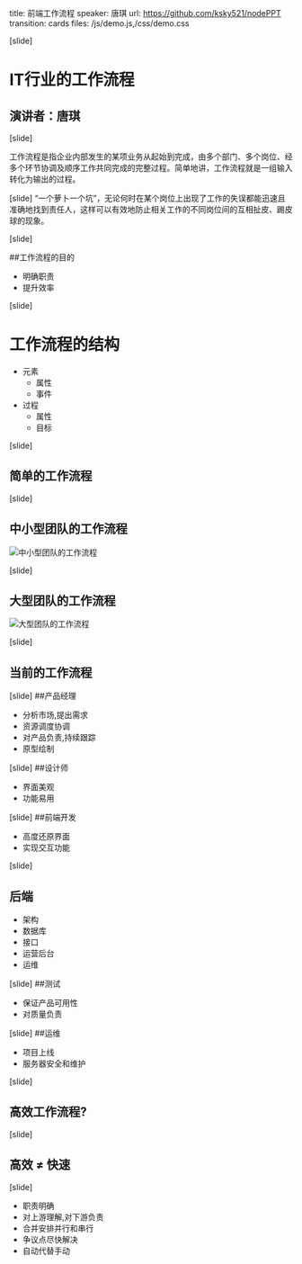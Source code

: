 title: 前端工作流程
speaker: 唐琪
url: https://github.com/ksky521/nodePPT
transition: cards
files: /js/demo.js,/css/demo.css

[slide]

# IT行业的工作流程
## 演讲者：唐琪

[slide]

工作流程是指企业内部发生的某项业务从起始到完成，由多个部门、多个岗位、经多个环节协调及顺序工作共同完成的完整过程。简单地讲，工作流程就是一组输入转化为输出的过程。



[slide]
“一个萝卜一个坑”，无论何时在某个岗位上出现了工作的失误都能迅速且准确地找到责任人，这样可以有效地防止相关工作的不同岗位间的互相扯皮、踢皮球的现象。


[slide]

##工作流程的目的
* 明确职责
* 提升效率

[slide]

# 工作流程的结构

* 元素
    * 属性
    * 事件
* 过程
    * 属性
    * 目标

[slide]
## 简单的工作流程

[slide]
## 中小型团队的工作流程
![中小型团队的工作流程](/img/hy.jpg)

[slide]
## 大型团队的工作流程
![大型团队的工作流程](/img/wangwang.jpeg)

[slide]
## 当前的工作流程


[slide]
##产品经理
* 分析市场,提出需求
* 资源调度协调
* 对产品负责,持续跟踪
* 原型绘制

[slide]
##设计师
* 界面美观
* 功能易用

[slide]
##前端开发
* 高度还原界面
* 实现交互功能

[slide]
## 后端
* 架构
* 数据库
* 接口
* 运营后台
* 运维

[slide]
##测试
* 保证产品可用性
* 对质量负责

[slide]
##运维
* 项目上线
* 服务器安全和维护

[slide]
## 高效工作流程?

[slide]
## 高效 ≠ 快速

[slide]
* 职责明确
* 对上游理解,对下游负责
* 合并安排并行和串行
* 争议点尽快解决
* 自动代替手动
